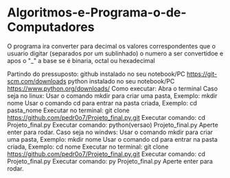 # Algoritmos-e-Programa-o-de-Computadores
O programa ira converter para decimal os valores correspondentes que o usuario digitar (separados por um sublinhado) o numero a ser convertidoe e apos o "_" a base se é binaria, octal ou hexadecimal

Partindo do pressuposto:
github instalado no seu notebook/PC https://git-scm.com/downloads
python instalado no seu notebook/PC https://www.python.org/downloads/
Como executar:
Abra o terminal
Caso seja no linux:
Usar o comando mkdir para criar uma pasta, Exemplo: mkdir nome
Usar o comando cd para entrar na pasta criada, Exemplo: cd pasta_nome
Executar no terminal:
    git clone https://github.com/pedr0o7/Projeto_final.py.git
Executar comando:
     cd Projeto_final.py 
Executar comando:
      python(versao) Projeto_final.py 
Aperte enter para rodar.
Caso seja no windws:
Usar o comando mkdir para criar uma pasta, Exemplo: mkdir nome
Usar o comando cd para entrar na pasta criada, Exemplo: cd nome
Executar no terminal:
      git clone https://github.com/pedr0o7/Projeto_final.py.git
Executar comando:
      cd Projeto_final.py
Executar comando:
      py Projeto_final.py
Aperte enter para rodar.
